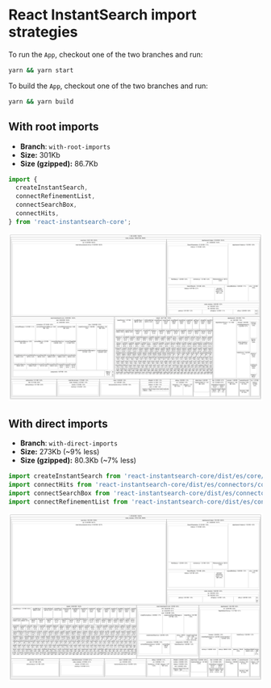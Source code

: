 # React InstantSearch import strategies

To run the `App`, checkout one of the two branches and run:

```sh
yarn && yarn start
```

To build the `App`, checkout one of the two branches and run:

```sh
yarn && yarn build
```

## With root imports

- **Branch**: `with-root-imports`
- **Size:** 301Kb
- **Size (gzipped):** 86.7Kb

```js
import {
  createInstantSearch,
  connectRefinementList,
  connectSearchBox,
  connectHits,
} from 'react-instantsearch-core';
```

![Treemap for root imports](./assets/treemap-root-imports.png)

## With direct imports

- **Branch**: `with-direct-imports`
- **Size:** 273Kb (~9% less)
- **Size (gzipped):** 80.3Kb (~7% less)

```js
import createInstantSearch from 'react-instantsearch-core/dist/es/core/createInstantSearch';
import connectHits from 'react-instantsearch-core/dist/es/connectors/connectHits';
import connectSearchBox from 'react-instantsearch-core/dist/es/connectors/connectSearchBox';
import connectRefinementList from 'react-instantsearch-core/dist/es/connectors/connectRefinementList';
```

![Treemap for root imports](./assets/treemap-direct-imports.png)
